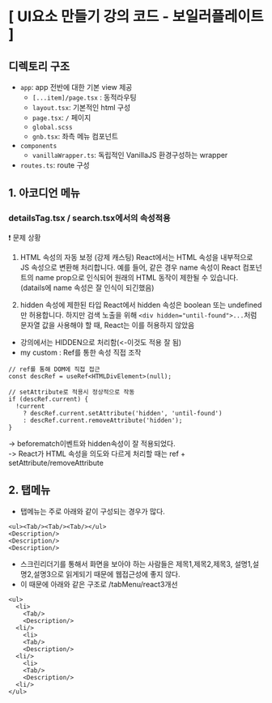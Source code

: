 # [ UI요소 만들기 강의 코드 - 보일러플레이트 ]

## 디렉토리 구조

- `app`: app 전반에 대한 기본 view 제공
  - `[...item]/page.tsx` : 동적라우팅
  - `layout.tsx`: 기본적인 html 구성
  - `page.tsx`: `/` 페이지
  - `global.scss`
  - `gnb.tsx`: 좌측 메뉴 컴포넌트
- `components`
  - `vanillaWrapper.ts`: 독립적인 VanillaJS 환경구성하는 wrapper
- `routes.ts`: route 구성

## 1. 아코디언 메뉴

### detailsTag.tsx / search.tsx에서의 속성적용

❗ 문제 상황

1. HTML 속성의 자동 보정 (강제 캐스팅)
   React에서는 HTML 속성을 내부적으로 JS 속성으로 변환해 처리합니다.
   예를 들어, 같은 경우 name 속성이 React 컴포넌트의 name prop으로 인식되어 원래의 HTML 동작이 제한될 수 있습니다. (datails에 name 속성은 잘 인식이 되긴했음)

2. hidden 속성에 제한된 타입
   React에서 hidden 속성은 boolean 또는 undefined만 허용합니다.
   하지만 검색 노출을 위해 `<div hidden="until-found">...`처럼 문자열 값을 사용해야 할 때, React는 이를 허용하지 않았음

- 강의에서는 HIDDEN으로 처리함(<-이것도 적용 잘 됨)
- my custom : Ref를 통한 속성 직접 조작

```
// ref를 통해 DOM에 직접 접근
const descRef = useRef<HTMLDivElement>(null);

// setAttribute로 적용시 정상적으로 작동
if (descRef.current) {
  !current
    ? descRef.current.setAttribute('hidden', 'until-found')
    : descRef.current.removeAttribute('hidden');
}
```

-> beforematch이벤트와 hidden속성이 잘 적용되었다.
<br/>
-> React가 HTML 속성을 의도와 다르게 처리할 때는 ref + setAttribute/removeAttribute

## 2. 탭메뉴

- 탭메뉴는 주로 아래와 같이 구성되는 경우가 많다.

```
<ul><Tab/><Tab/><Tab/></ul>
<Description/>
<Description/>
<Description/>
```

- 스크린리더기를 통해서 화면을 보아야 하는 사람들은 제목1,제목2,제목3, 설명1,설명2,설명3으로 읽게되기 때문에 웹접근성에 좋지 않다.
- 이 때문에 아래와 같은 구조로 /tabMenu/react3개선

```
<ul>
  <li>
    <Tab/>
    <Description/>
  <li/>
    <li>
    <Tab/>
    <Description/>
  <li/>
    <li>
    <Tab/>
    <Description/>
  <li/>
</ul>

```

